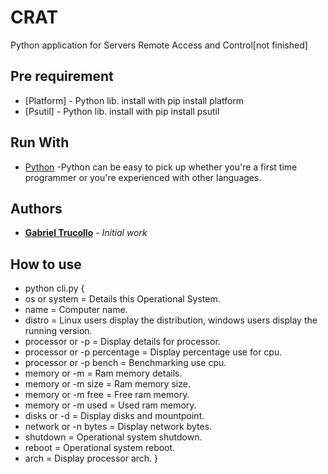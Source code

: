 # CRAT
Python application for Servers Remote Access and Control[not finished]
## Pre requirement
* [Platform] - Python lib. install with pip install platform
* [Psutil] - Python lib. install with pip install psutil
## Run With
* [Python](https://www.python.org/) -Python can be easy to pick up whether you're a first time programmer or you're experienced with other languages.
## Authors
* **[Gabriel Trucollo](https://github.com/gabrieltrucollo)** - *Initial work* 
## How to use
* python cli.py {
* os or system = Details this Operational System.
* name = Computer name.
* distro = Linux users display the distribution, windows users display the running version.
* processor or -p = Display details for processor.
* processor or -p percentage = Display percentage use for cpu.
* processor or -p bench = Benchmarking use cpu.
* memory or -m = Ram memory details.
* memory or -m size = Ram memory size.
* memory or -m free = Free ram memory.
* memory or -m used = Used ram memory.
* disks or -d = Display disks and mountpoint.
* network or -n bytes = Display network bytes.
* shutdown = Operational system shutdown.
* reboot = Operational system reboot.
* arch = Display processor arch. }